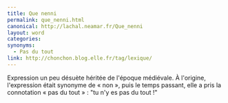 ```yaml
---
title: Que nenni
permalink: que_nenni.html
canonical: http://lachal.neamar.fr/Que_nenni
layout: word
categories:
synonyms:
  - Pas du tout
link: http://chonchon.blog.elle.fr/tag/lexique/
---
```


Expression un peu désuète héritée de l'époque médiévale. À l'origine, l'expression était synonyme de « non », puis le temps passant, elle a pris la connotation « pas du tout » : "tu n'y es pas du tout !"

